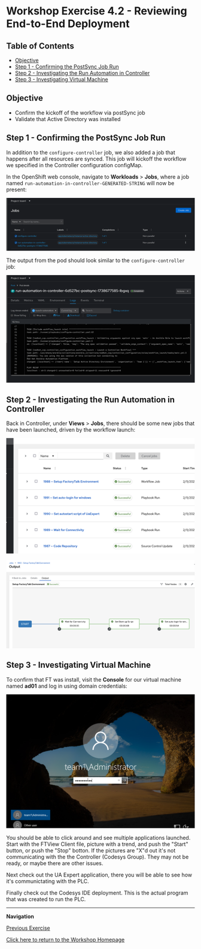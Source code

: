 # Workshop Exercise 4.2 - Reviewing End-to-End Deployment

## Table of Contents

* [Objective](#objective)
* [Step 1 - Confirming the PostSync Job Run](#step-1---confirming-the-postsync-job-run)
* [Step 2 - Investigating the Run Automation in Controller](#step-2---investigating-the-run-automation-in-controller)
* [Step 3 - Investigating Virtual Machine](#step-3---investigating-virtual-machine)

## Objective

* Confirm the kickoff of the workflow via postSync job
* Validate that Active Directory was installed

## Step 1 - Confirming the PostSync Job Run
In addition to the `configure-controller` job, we also added a job that happens after all resources are synced. This job will kickoff the workflow we specified in the Controller configuration configMap.

In the OpenShift web console, navigate to **Workloads** > **Jobs**, where a job named `run-automation-in-controller-GENERATED-STRING` will now be present:

![Job List with PostSync](../images/jobs-list-with-postsync.png)

The output from the pod should look similar to the `configure-controller` job:

![PostSync Job Output](../images/postsync-job-output.png)

## Step 2 - Investigating the Run Automation in Controller
Back in Controller, under **Views** > **Jobs**, there should be some new jobs that have been launched, driven by the workflow launch:

![Controller Jobs in Progress](../images/controller-jobs-in-progress.png)

![Controller Workflow Launch](../images/controller-completed-workflow.png)

## Step 3 - Investigating Virtual Machine
To confirm that FT was install, visit the **Console** for our virtual machine named **ad01** and log in using domain credentials:

![Virtual Machine FT Login](../images/virtual-machine-ad-login.png)

You should be able to click around and see multiple applications launched. Start with the FTView Client file, picture with a trend, and push the "Start" button, or push the "Stop" botton. If the pictures are "X"d out it's not communicating with the the Controller (Codesys Group). They may not be ready, or maybe there are other issues. 

Next check out the UA Expert application, there you will be able to see how it's communictating with the PLC. 

Finally check out the Codesys IDE deployment. This is the actual program that was created to run the PLC. 


---
**Navigation**

[Previous Exercise](../4.1-resync-app/)

[Click here to return to the Workshop Homepage](../README.md)
